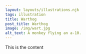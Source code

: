 ```yaml
---
layout: layouts/illustrations.njk
tags: illustration
title: Warthog
post_title: Warthog
image: /img/wart.jpg
alt_text: A monkey flying an a-10.
---
```


This is the content